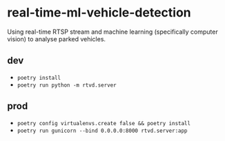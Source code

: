 # real-time-ml-vehicle-detection

Using real-time RTSP stream and machine learning (specifically computer vision) to analyse parked vehicles.

## dev

- `poetry install`
- `poetry run python -m rtvd.server`

## prod

- `poetry config virtualenvs.create false && poetry install`
- `poetry run gunicorn --bind 0.0.0.0:8000 rtvd.server:app`
